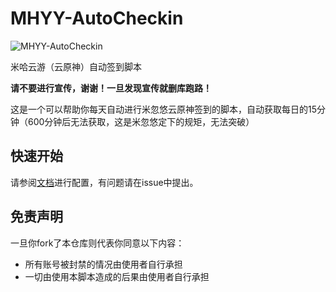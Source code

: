 # MHYY-AutoCheckin

![MHYY-AutoCheckin](https://socialify.git.ci/ElainaMoe/MHYY-AutoCheckin/image?forks=1&language=1&name=1&owner=1&stargazers=1&theme=Light)

米哈云游（云原神）自动签到脚本

**请不要进行宣传，谢谢！一旦发现宣传就删库跑路！**

这是一个可以帮助你每天自动进行米忽悠云原神签到的脚本，自动获取每日的15分钟（600分钟后无法获取，这是米忽悠定下的规矩，无法突破）

## 快速开始

请参阅[文档](https://bili33.top/posts/MHYY-AutoCheckin-Manual/)进行配置，有问题请在issue中提出。

## 免责声明

一旦你fork了本仓库则代表你同意以下内容：

- 所有账号被封禁的情况由使用者自行承担
- 一切由使用本脚本造成的后果由使用者自行承担
